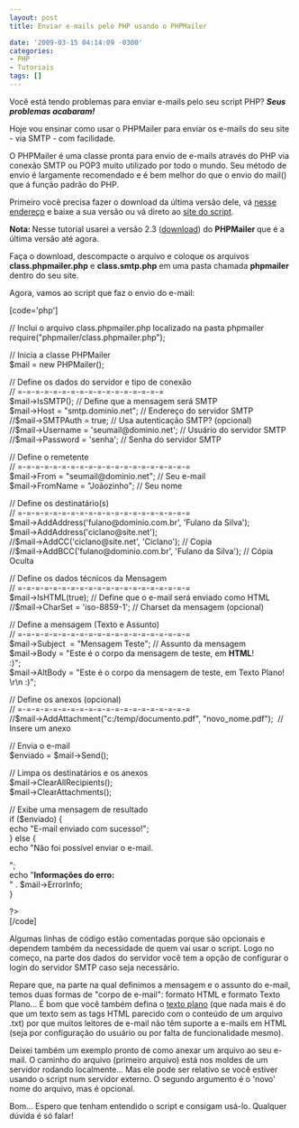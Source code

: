 ```yaml
---
layout: post
title: Enviar e-mails pelo PHP usando o PHPMailer

date: '2009-03-15 04:14:09 -0300'
categories:
- PHP
- Tutoriais
tags: []
---
```

<p>Você está tendo problemas para enviar e-mails pelo seu script PHP?<em> <strong>Seus problemas acabaram!</strong></em></p>
<p>Hoje vou ensinar como usar o PHPMailer para enviar os e-mails do seu site - via SMTP - com facilidade.</p>
<p>O PHPMailer é uma classe pronta para envio de e-mails através do PHP via conexão SMTP ou POP3 muito utilizado por todo o mundo. Seu método de envio é largamente recomendado e é bem melhor do que o envio do mail() que á função padrão do PHP.</p>
<p>Primeiro você precisa fazer o download da última versão dele, vá <a title="Download do PHPMailer" href="http://sourceforge.net/projects/phpmailer/files/" target="_blank">nesse endereço</a> e baixe a sua versão ou vá direto ao <a title="Site do PHPMailer" href="http://phpmailer.worxware.com/" target="_blank">site do script</a>.</p>
<p><strong>Nota: </strong>Nesse tutorial usarei a versão 2.3 (<a href="http://sourceforge.net/projects/phpmailer/files/phpmailer%20for%20php5_6/Previous%20Versions/PHPMailer%20v2.3%20for%20PHP5_6/phpMailer_v2.3.zip/download" target="_blank">download</a>) do <strong>PHPMailer </strong>que é a última versão até agora.</p>
<p>Faça o download, descompacte o arquivo e coloque os arquivos <strong>class.phpmailer.php</strong> e <strong>class.smtp.php</strong> em uma pasta chamada <strong>phpmailer</strong> dentro do seu site.</p>
<p>Agora, vamos ao script que faz o envio do e-mail:</p>
<p>[code='php']<br />
<?php</p>
<p>// Inclui o arquivo class.phpmailer.php localizado na pasta phpmailer<br />
require("phpmailer/class.phpmailer.php");</p>
<p>// Inicia a classe PHPMailer<br />
$mail = new PHPMailer();</p>
<p>// Define os dados do servidor e tipo de conexão<br />
// =-=-=-=-=-=-=-=-=-=-=-=-=-=-=-=-=<br />
$mail->IsSMTP(); // Define que a mensagem será SMTP<br />
$mail->Host = "smtp.dominio.net"; // Endereço do servidor SMTP<br />
//$mail->SMTPAuth = true; // Usa autenticação SMTP? (opcional)<br />
//$mail->Username = 'seumail@dominio.net'; // Usuário do servidor SMTP<br />
//$mail->Password = 'senha'; // Senha do servidor SMTP</p>
<p>// Define o remetente<br />
// =-=-=-=-=-=-=-=-=-=-=-=-=-=-=-=-=-=-=-=<br />
$mail->From = "seumail@dominio.net"; // Seu e-mail<br />
$mail->FromName = "Joãozinho"; // Seu nome</p>
<p>// Define os destinatário(s)<br />
// =-=-=-=-=-=-=-=-=-=-=-=-=-=-=-=-=-=-=-=<br />
$mail->AddAddress('fulano@dominio.com.br', 'Fulano da Silva');<br />
$mail->AddAddress('ciclano@site.net');<br />
//$mail->AddCC('ciclano@site.net', 'Ciclano'); // Copia<br />
//$mail->AddBCC('fulano@dominio.com.br', 'Fulano da Silva'); // Cópia Oculta</p>
<p>// Define os dados técnicos da Mensagem<br />
// =-=-=-=-=-=-=-=-=-=-=-=-=-=-=-=-=-=-=-=<br />
$mail->IsHTML(true); // Define que o e-mail será enviado como HTML<br />
//$mail->CharSet = 'iso-8859-1'; // Charset da mensagem (opcional)</p>
<p>// Define a mensagem (Texto e Assunto)<br />
// =-=-=-=-=-=-=-=-=-=-=-=-=-=-=-=-=-=-=-=<br />
$mail->Subject  = "Mensagem Teste"; // Assunto da mensagem<br />
$mail->Body = "Este é o corpo da mensagem de teste, em <b>HTML</b>! <br /> :)";<br />
$mail->AltBody = "Este é o corpo da mensagem de teste, em Texto Plano! \r\n :)";</p>
<p>// Define os anexos (opcional)<br />
// =-=-=-=-=-=-=-=-=-=-=-=-=-=-=-=-=-=-=-=<br />
//$mail->AddAttachment("c:/temp/documento.pdf", "novo_nome.pdf");  // Insere um anexo</p>
<p>// Envia o e-mail<br />
$enviado = $mail->Send();</p>
<p>// Limpa os destinatários e os anexos<br />
$mail->ClearAllRecipients();<br />
$mail->ClearAttachments();</p>
<p>// Exibe uma mensagem de resultado<br />
if ($enviado) {<br />
echo "E-mail enviado com sucesso!";<br />
} else {<br />
echo "Não foi possível enviar o e-mail.</p>
<p>";<br />
echo "<b>Informações do erro:</b> <br />" . $mail->ErrorInfo;<br />
}</p>
<p>?><br />
[/code]</p>
<p>Algumas linhas de código estão comentadas porque são opcionais e dependem também da necessidade de quem vai usar o script. Logo no começo, na parte dos dados do servidor você tem a opção de configurar o login do servidor SMTP caso seja necessário.</p>
<p>Repare que, na parte na qual definimos a mensagem e o assunto do e-mail, temos duas formas de "corpo de e-mail": formato HTML e formato Texto Plano... É bom que você também defina o <a title="Descrição de texto plano na Wikipédia" href="http://pt.wikipedia.org/wiki/Texto_plano" target="_blank">texto plano</a> (que nada mais é do que um texto sem as tags HTML parecido com o conteúdo de um arquivo .txt) por que muitos leitores de e-mail não têm suporte a e-mails em HTML (seja por configuração do usuário ou por falta de funcionalidade mesmo).</p>
<p>Deixei também um exemplo pronto de como anexar um arquivo ao seu e-mail. O caminho do arquivo (primeiro arquivo) está nos moldes de um servidor rodando localmente... Mas ele pode ser relativo se você estiver usando o script num servidor externo. O segundo argumento é o 'novo' nome do arquivo, mas é opcional.</p>
<p>Bom... Espero que tenham entendido o script e consigam usá-lo. Qualquer dúvida é só falar!</p>
